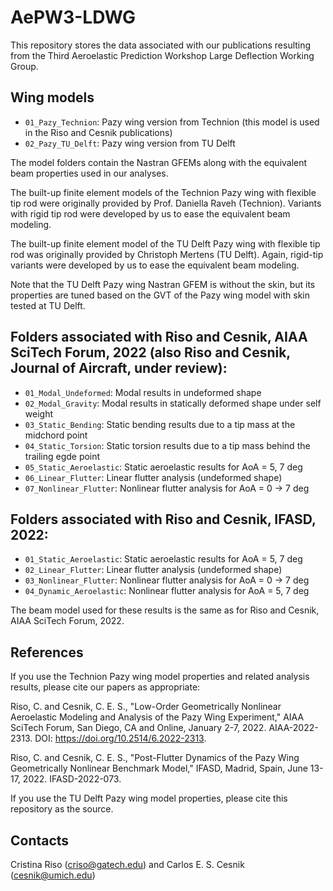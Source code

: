 # AePW3-LDWG

This repository stores the data associated with our publications resulting from the Third Aeroelastic Prediction Workshop Large Deflection Working Group.

## Wing models

* `01_Pazy_Technion`: Pazy wing version from Technion (this model is used in the Riso and Cesnik publications)
* `02_Pazy_TU_Delft`: Pazy wing version from TU Delft     

The model folders contain the Nastran GFEMs along with the equivalent beam properties used in our analyses.

The built-up finite element models of the Technion Pazy wing with flexible tip rod were originally provided by Prof. Daniella Raveh (Technion). Variants with rigid tip rod were developed by us to ease the equivalent beam modeling.

The built-up finite element model of the TU Delft Pazy wing with flexible tip rod was originally provided by Christoph Mertens (TU Delft). Again, rigid-tip variants were developed by us to ease the equivalent beam modeling.

Note that the TU Delft Pazy wing Nastran GFEM is without the skin, but its properties are tuned based on the GVT of the Pazy wing model with skin tested at TU Delft. 

## Folders associated with Riso and Cesnik, AIAA SciTech Forum, 2022 (also Riso and Cesnik, Journal of Aircraft, under review):

* `01_Modal_Undeformed`: Modal results in undeformed shape 
* `02_Modal_Gravity`: Modal results in statically deformed shape under self weight 
* `03_Static_Bending`: Static bending results due to a tip mass at the midchord point 
* `04_Static_Torsion`: Static torsion results due to a tip mass behind the trailing egde point 
* `05_Static_Aeroelastic`: Static aeroelastic results for AoA = 5, 7 deg
* `06_Linear_Flutter`: Linear flutter analysis (undeformed shape) 
* `07_Nonlinear_Flutter`: Nonlinear flutter analysis for AoA = 0 -> 7 deg

## Folders associated with Riso and Cesnik, IFASD, 2022:

* `01_Static_Aeroelastic`: Static aeroelastic results for AoA = 5, 7 deg
* `02_Linear_Flutter`: Linear flutter analysis (undeformed shape) 
* `03_Nonlinear_Flutter`: Nonlinear flutter analysis for AoA = 0 -> 7 deg
* `04_Dynamic_Aeroelastic`: Nonlinear flutter analysis for AoA = 5, 7 deg

The beam model used for these results is the same as for Riso and Cesnik, AIAA SciTech Forum, 2022.

## References 

If you use the Technion Pazy wing model properties and related analysis results, please cite our papers as appropriate:

Riso, C. and Cesnik, C. E. S., "Low-Order Geometrically Nonlinear Aeroelastic Modeling and Analysis of the Pazy Wing Experiment," AIAA SciTech Forum, San Diego, CA and Online, January 2-7, 2022. AIAA-2022-2313. DOI: https://doi.org/10.2514/6.2022-2313. 

Riso, C. and Cesnik, C. E. S., "Post-Flutter Dynamics of the Pazy Wing Geometrically Nonlinear Benchmark Model," IFASD, Madrid, Spain, June 13-17, 2022. IFASD-2022-073. 

If you use the TU Delft Pazy wing  model properties, please cite this repository as the source.

## Contacts 

Cristina Riso (criso@gatech.edu) and Carlos E. S. Cesnik (cesnik@umich.edu)
